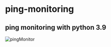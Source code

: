 # ping-monitoring
## ping monitoring with python 3.9
![pingMonitor](https://user-images.githubusercontent.com/23629581/129070950-a8deee45-20a7-498d-a43a-b49073bc67c8.JPG)
